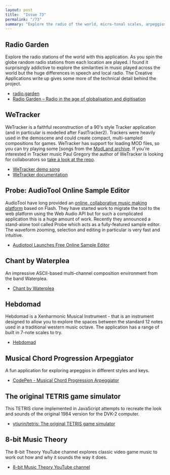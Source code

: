 ```yaml
---
layout: post
title:  "Issue 73"
permalink: "/73"
summary: "Explore the radio of the world, micro-tonal scales, arpeggios and more."
---
```


## Radio Garden ##

Explore the radio stations of the world with this application. As you
spin the globe random radio stations from each location are played. I
found it surprisingly addictive to explore the similarities in music
played across the world but the huge differences in speech and local
radio. The Creative Applications write up gives some more of the
technical detail behind the project.

- [radio.garden](http://radio.garden/)
- [Radio Garden – Radio in the age of globalisation and digitisation](http://www.creativeapplications.net/js/radio-garden-radio-in-the-age-of-globalisation-and-digitisation/)

## WeTracker ##

WeTracker is a faithful reconstruction of a 90's style Tracker
application (and in particular is modelled after
FastTracker2). Trackers were heavily used in the demoscene and could
create compact, multi-sampled compositions for games. WeTracker has
support for loading MOD files, so you can try playing some [songs from
the
[ModLand archive](http://modland.com/pub/modules/Fasttracker%202/). If
you're interested in Tracker music Paul Gregory the author of
WeTracker is looking for collaborators
so [take a look at the repo](https://github.com/pgregory/wetracker).

- [WeTracker demo song](http://wetracker.herokuapp.com/#/loadsong?play=1&url=http%3A%2F%2Fmodland.com%2Fpub%2Fmodules%2FFasttracker%25202%2F6Pac%2Four%20journey.xm)
- [WeTracker documentation](https://pgregory.github.io/wetracker/)

## Probe: AudioTool Online Sample Editor ##

AudioTool have long provided
an
[online, collaborative music making platform](https://www.audiotool.com/) based
on Flash. They have started work to migrate the tool to the web
platform using the Web Audio API but for such a complicated
application this is a huge amount of work. Recently they announced a
stand-alone tool called Probe which acts as a fully-featured sample
editor. The waveform zooming, selection and editing in particular is
very fast and intuitive.

- [Audiotool Launches Free Online Sample Editor](http://audiotool.tumblr.com/post/154758534597/audiotool-launches-free-online-sample-editor)

## Chant by Waterplea ##

An impressive ASCII-based multi-channel composition environment from
the band Waterplea.

- [Chant by Waterplea](http://www.waterplea.com/chant/)

## Hebdomad ##

Hebdomad is a Xenharmonic Musical Instrument - that is an instrument
designed to allow you to explore the spaces between the standard 12
notes used in a traditional western music octave. The application has
a range of built in 7-note scales to try.

- [Hebdomad](http://brianginsburg.com/hebdomad/#)

## Musical Chord Progression Arpeggiator ##

A fun application for exploring arpeggios in different styles and
keys.

- [CodePen - Musical Chord Progression Arpeggiator](http://codepen.io/jakealbaugh/full/qNrZyw/)

## The original TETRIS game simulator ##

This TETRIS clone implemented in JavaScript attempts to recreate the
look and sounds of the original 1984 version for the DVK-2 computer.

- [ytiurin/tetris: The original TETRIS game simulator](https://github.com/ytiurin/tetris)

## 8-bit Music Theory ##

The 8-bit Theory YouTube channel explores classic video game music to
work out how and why it sounds the way it does.

- [8-bit Music Theory YouTube channel](https://www.youtube.com/channel/UCeZLO2VgbZHeDcongKzzfOw)
